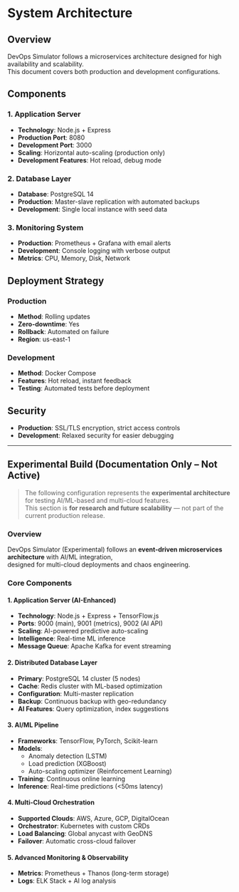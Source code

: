 # System Architecture

## Overview
DevOps Simulator follows a microservices architecture designed for high availability and scalability.  
This document covers both production and development configurations.  

## Components

### 1. Application Server
- **Technology**: Node.js + Express
- **Production Port**: 8080
- **Development Port**: 3000
- **Scaling**: Horizontal auto-scaling (production only)
- **Development Features**: Hot reload, debug mode

### 2. Database Layer
- **Database**: PostgreSQL 14
- **Production**: Master-slave replication with automated backups
- **Development**: Single local instance with seed data

### 3. Monitoring System
- **Production**: Prometheus + Grafana with email alerts
- **Development**: Console logging with verbose output
- **Metrics**: CPU, Memory, Disk, Network

## Deployment Strategy

### Production
- **Method**: Rolling updates
- **Zero-downtime**: Yes
- **Rollback**: Automated on failure
- **Region**: us-east-1

### Development
- **Method**: Docker Compose
- **Features**: Hot reload, instant feedback
- **Testing**: Automated tests before deployment

## Security
- **Production**: SSL/TLS encryption, strict access controls
- **Development**: Relaxed security for easier debugging


---

##  Experimental Build (Documentation Only – Not Active)
> The following configuration represents the **experimental architecture** for testing AI/ML-based and multi-cloud features.  
> This section is **for research and future scalability** — not part of the current production release.

### Overview
DevOps Simulator (Experimental) follows an **event-driven microservices architecture** with AI/ML integration,  
designed for multi-cloud deployments and chaos engineering.

### Core Components

#### 1. Application Server (AI-Enhanced)
- **Technology**: Node.js + Express + TensorFlow.js  
- **Ports**: 9000 (main), 9001 (metrics), 9002 (AI API)  
- **Scaling**: AI-powered predictive auto-scaling  
- **Intelligence**: Real-time ML inference  
- **Message Queue**: Apache Kafka for event streaming  

#### 2. Distributed Database Layer
- **Primary**: PostgreSQL 14 cluster (5 nodes)  
- **Cache**: Redis cluster with ML-based optimization  
- **Configuration**: Multi-master replication  
- **Backup**: Continuous backup with geo-redundancy  
- **AI Features**: Query optimization, index suggestions  

#### 3. AI/ML Pipeline
- **Frameworks**: TensorFlow, PyTorch, Scikit-learn  
- **Models**:
  - Anomaly detection (LSTM)
  - Load prediction (XGBoost)
  - Auto-scaling optimizer (Reinforcement Learning)
- **Training**: Continuous online learning  
- **Inference**: Real-time predictions (<50ms latency)

#### 4. Multi-Cloud Orchestration
- **Supported Clouds**: AWS, Azure, GCP, DigitalOcean  
- **Orchestrator**: Kubernetes with custom CRDs  
- **Load Balancing**: Global anycast with GeoDNS  
- **Failover**: Automatic cross-cloud failover  

#### 5. Advanced Monitoring & Observability
- **Metrics**: Prometheus + Thanos (long-term storage)  
- **Logs**: ELK Stack + AI log analysis  
